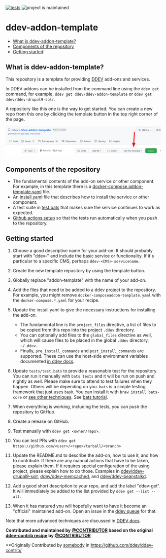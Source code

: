 [![tests](https://github.com/drud/ddev-addon-template/actions/workflows/tests.yml/badge.svg)](https://github.com/drud/ddev-addon-template/actions/workflows/tests.yml) ![project is maintained](https://img.shields.io/maintenance/yes/2022.svg)

# ddev-addon-template <!-- omit in toc -->

* [What is ddev-addon-template?](#what-is-ddev-addon-template)
* [Components of the repository](#components-of-the-repository)
* [Getting started](#getting-started)

## What is ddev-addon-template?

This repository is a template for providing [DDEV](https://ddev.readthedocs.io) add-ons and services.

In DDEV addons can be installed from the command line using the `ddev get` command, for example, `ddev get ddev/ddev-addon-template` or `ddev get ddev/ddev-drupal9-solr`.

A repository like this one is the way to get started. You can create a new repo from this one by clicking the template button in the top right corner of the page.

![template button](images/template-button.png)

## Components of the repository

* The fundamental contents of the add-on service or other component. For example, in this template there is a [docker-compose.addon-template.yaml](docker-compose.addon-template.yaml) file.
* An [install.yaml](install.yaml) file that describes how to install the service or other component.
* A test suite in [test.bats](tests/test.bats) that makes sure the service continues to work as expected.
* [Github actions setup](.github/workflows/tests.yml) so that the tests run automatically when you push to the repository.

## Getting started

1. Choose a good descriptive name for your add-on. It should probably start with "ddev-" and include the basic service or functionality. If it's particular to a specific CMS, perhaps `ddev-<CMS>-servicename`.
2. Create the new template repository by using the template button.
3. Globally replace "addon-template" with the name of your add-on.
4. Add the files that need to be added to a ddev project to the repository. For example, you might remove `docker-composeaddon-template.yaml` with the `docker-compose.*.yaml` for your recipe.
5. Update the install.yaml to give the necessary instructions for installing the add-on.

   * The fundamental line is the `project_files` directive, a list of files to be copied from this repo into the project `.ddev` directory.
   * You can optionally add files to the `global_files` directive as well, which will cause files to be placed in the global `.ddev` directory, `~/.ddev`.
   * Finally, `pre_install_commands` and `post_install_commands` are supported. These can use the host-side environment variables documented [in ddev docs](https://ddev.readthedocs.io/en/stable/users/extend/custom-commands/#environment-variables-provided).

6. Update `tests/test.bats` to provide a reasonable test for the repository. You can run it manually with `bats tests` and it will be run on push and nightly as well. Please make sure to attend to test failures when they happen. Others will be depending on you. `bats` is a simple testing framework that just uses `bash`. You can install it with `brew install bats-core` or [see other techniques](https://bats-core.readthedocs.io/en/stable/installation.html). See [bats tutorial](https://bats-core.readthedocs.io/en/stable/).
7. When everything is working, including the tests, you can push the repository to GitHub.
8. Create a release on GitHub.
9. Test manually with `ddev get <owner/repo>`.
10. You can test PRs with `ddev get https://github.com/<user>/<repo>/tarball/<branch>`
11. Update the README.md to describe the add-on, how to use it, and how to contribute. If there are any manual actions that have to be taken, please explain them. If it requires special configuration of the using project, please explain how to do those. Examples in [ddev/ddev-drupal9-solr](https://github.com/ddev/ddev-drupal9-solr), [ddev/ddev-memcached](github.com/ddev/ddev-memcached), and [ddev/ddev-beanstalkd](https://github.com/ddev/ddev-beanstalkd).
12. Add a good short description to your repo, and add the label "ddev-get". It will immediately be added to the list provided by `ddev get --list --all`.
13. When it has matured you will hopefully want to have it become an "official" maintained add-on. Open an issue in the [ddev queue](https://github.com/ddev/ddev/issues) for that.

Note that more advanced techniques are discussed in [DDEV docs](https://ddev.readthedocs.io/en/latest/users/extend/additional-services/#additional-service-configurations-and-add-ons-for-ddev).

**Contributed and maintained by [@CONTRIBUTOR](https://github.com/CONTRIBUTOR) based on the original [ddev-contrib recipe](https://github.com/ddev/ddev-contrib/tree/master/docker-compose-services/RECIPE) by [@CONTRIBUTOR](https://github.com/CONTRIBUTOR)**

**Originally Contributed by [somebody](https://github.com/somebody) in <https://github.com/ddev/ddev-contrib/>
